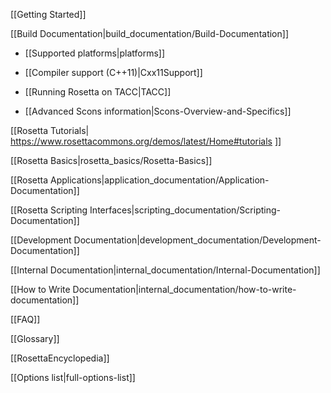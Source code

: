 [[Getting Started]]

[[Build Documentation|build_documentation/Build-Documentation]]

* [[Supported platforms|platforms]]

* [[Compiler support (C++11)|Cxx11Support]]

* [[Running Rosetta on TACC|TACC]]

* [[Advanced Scons information|Scons-Overview-and-Specifics]]

[[Rosetta Tutorials| https://www.rosettacommons.org/demos/latest/Home#tutorials ]]

[[Rosetta Basics|rosetta_basics/Rosetta-Basics]]

[[Rosetta Applications|application_documentation/Application-Documentation]]

[[Rosetta Scripting Interfaces|scripting_documentation/Scripting-Documentation]]

[[Development Documentation|development_documentation/Development-Documentation]]

<!---BEGIN_INTERNAL-->
[[Internal Documentation|internal_documentation/Internal-Documentation]]

[[How to Write Documentation|internal_documentation/how-to-write-documentation]]
<!---END_INTERNAL-->

[[FAQ]]

[[Glossary]]

[[RosettaEncyclopedia]]

[[Options list|full-options-list]]

